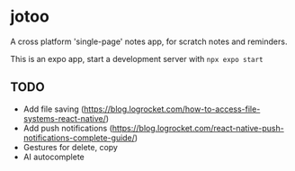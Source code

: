 # jotoo
A cross platform 'single-page' notes app, for scratch notes and reminders.


This is an expo app, start a development server with `npx expo start`


## TODO
* Add file saving (https://blog.logrocket.com/how-to-access-file-systems-react-native/)
* Add push notifications (https://blog.logrocket.com/react-native-push-notifications-complete-guide/)
* Gestures for delete, copy
* AI autocomplete